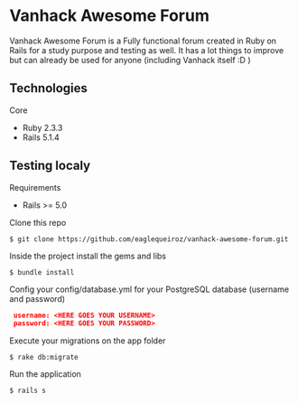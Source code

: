 # Vanhack Awesome Forum

Vanhack Awesome Forum is a Fully functional forum created in Ruby on Rails for a study purpose and testing as well. It has a lot things to improve but can already be used for anyone (including Vanhack itself :D )

## Technologies
Core
- Ruby 2.3.3
- Rails 5.1.4

## Testing localy

Requirements
- Rails >= 5.0

Clone this repo
```console
$ git clone https://github.com/eaglequeiroz/vanhack-awesome-forum.git
```

Inside the project install the gems and libs
```console
$ bundle install
```

Config your config/database.yml for your PostgreSQL database (username and password)

```json
 username: <HERE GOES YOUR USERNAME>
 password: <HERE GOES YOUR PASSWORD>
```

Execute your migrations on the app folder
```console
$ rake db:migrate
```

Run the application
```console
$ rails s
```
